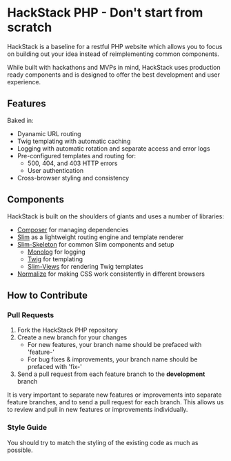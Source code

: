 # HackStack PHP - Don't start from scratch

HackStack is a baseline for a restful PHP website which allows you to focus on building out your idea instead of reimplementing common components.


While built with hackathons and MVPs in mind, HackStack uses production ready components and is designed to offer the best development and user experience.

## Features

Baked in:
* Dyanamic URL routing
* Twig templating with automatic caching
* Logging with automatic rotation and separate access and error logs
* Pre-configured templates and routing for: 
	* 500, 404, and 403 HTTP errors
	* User authentication
* Cross-browser styling and consistency

## Components

HackStack is built on the shoulders of giants and uses a number of libraries:

* [Composer](https://github.com/composer/composer) for managing dependencies
* [Slim](https://github.com/composer/composer) as a lightweight routing engine and template renderer
* [Slim-Skeleton](https://github.com/codeguy/Slim-Skeleton) for common Slim components and setup
	* [Monolog](https://github.com/Seldaek/monolog) for logging
	* [Twig](https://github.com/fabpot/Twig) for templating
	* [Slim-Views](https://github.com/codeguy/Slim-Views) for rendering Twig templates
* [Normalize](https://github.com/necolas/normalize.css) for making CSS work consistently in different browsers

## How to Contribute

### Pull Requests

1. Fork the HackStack PHP repository
2. Create a new branch for your changes
	* For new features, your branch name should be prefaced with 'feature-'
	* For bug fixes & improvements, your branch name should be prefaced with 'fix-'
3. Send a pull request from each feature branch to the **development** branch

It is very important to separate new features or improvements into separate feature branches, and to send a
pull request for each branch. This allows us to review and pull in new features or improvements individually.

### Style Guide

You should try to match the styling of the existing code as much as possible.
